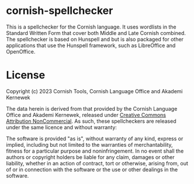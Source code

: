 # cornish-spellchecker

This is a spellchecker for the Cornish language. It uses wordlists in the Standard Written Form that cover both Middle and Late Cornish combined. The spellchecker is based on Hunspell and but is also packaged for other applications that use the Hunspell framework, such as LibreOffice and OpenOffice.

# License

Copyright (c) 2023 Cornish Tools, Cornish Language Office and Akademi Kernewek

The data herein is derived from that provided by the Cornish Language Office and Akademi Kernewek, released under [Creative Commons Attribution NonCommercial](https://creativecommons.org/licenses/by-nc/4.0/). As such, these spellcheckers are released under the same licence and without warranty:

The software is provided "as is", without warranty of any kind, express or implied, including but not limited to the warranties of merchantability, fitness for a particular purpose and noninfringement. In no event shall the authors or copyright holders be liable for any claim, damages or other liability, whether in an action of contract, tort or otherwise, arising from, out of or in connection with the software or the use or other dealings in the software.
